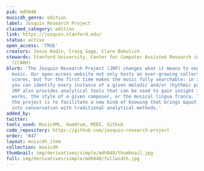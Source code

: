 ```yaml
---
pid: mdh048
musicdh_genre: edition
label: Josquin Research Project
claimed_category: edition
link: https://josquin.stanford.edu/
status: active
open_access: 'TRUE'
creators: Jesse Rodin, Craig Sapp, Clare Bokulich
stewards: Stanford University, Center for Computer Assisted Research in the Humanities
  (CCARH)
blurb: 'The Josquin Research Project (JRP) changes what it means to engage with Renaissance
  music. Our open-access website not only hosts an ever-growing collection of complete
  scores, but for the first time makes the music fully searchable: in a few clicks
  you can identify every instance of a given melodic and/or rhythmic pattern. The
  JRP also provides analytical tools that can be used to gain insight into individual
  works, the style of a given composer, or the musical lingua franca. The goal of
  the project is to facilitate a new kind of knowing that brings &quot;big data&quot;
  into conversation with traditional analytical methods.'
added_by:
twitter:
tools_used: MusicXML, Humdrum, MIDI, Github
code_repository: https://github.com/josquin-research-project
order: '047'
layout: musicdh_item
collection: musicdh
thumbnail: img/derivatives/simple/mdh048/thumbnail.jpg
full: img/derivatives/simple/mdh048/fullwidth.jpg
---
```

